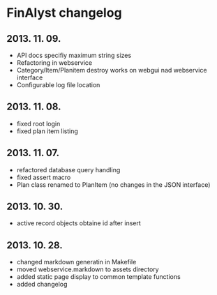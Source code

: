 # FinAlyst changelog #

## 2013. 11. 09. ##

* API docs specifiy maximum string sizes
* Refactoring in webservice
* Category/Item/Planitem destroy works on webgui nad webservice interface
* Configurable log file location

## 2013. 11. 08. ##

* fixed root login
* fixed plan item listing

## 2013. 11. 07. ##

* refactored database query handling
* fixed assert macro
* Plan class renamed to PlanItem (no changes in the JSON interface)

## 2013. 10. 30. ##

* active record objects obtaine id after insert

## 2013. 10. 28. ##

* changed markdown generatin in Makefile
* moved webservice.markdown to assets directory
* added static page display to common template functions
* added changelog
